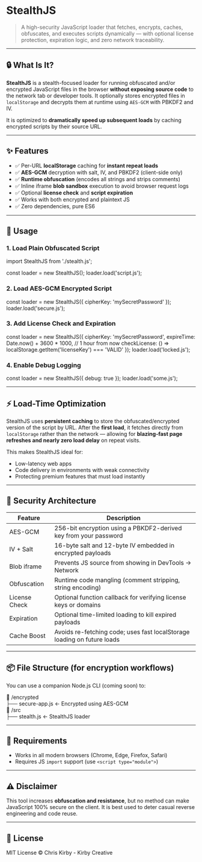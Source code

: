 # StealthJS

> A high-security JavaScript loader that fetches, encrypts, caches, obfuscates, and executes scripts dynamically — with optional license protection, expiration logic, and zero network traceability.

---

## 🔒 What Is It?

**StealthJS** is a stealth-focused loader for running obfuscated and/or encrypted JavaScript files in the browser **without exposing source code** to the network tab or developer tools. It optionally stores encrypted files in `localStorage` and decrypts them at runtime using `AES-GCM` with PBKDF2 and IV.

It is optimized to **dramatically speed up subsequent loads** by caching encrypted scripts by their source URL.

---

## ✨ Features

- ✅ Per-URL **localStorage** caching for **instant repeat loads**  
- ✅ **AES-GCM** decryption with salt, IV, and PBKDF2 (client-side only)  
- ✅ **Runtime obfuscation** (encodes all strings and strips comments)  
- ✅ Inline iframe **blob sandbox** execution to avoid browser request logs  
- ✅ Optional **license check** and **script expiration**  
- ✅ Works with both encrypted and plaintext JS  
- ✅ Zero dependencies, pure ES6  

---

## 🚀 Usage

### 1. Load Plain Obfuscated Script

import StealthJS from './stealth.js';

const loader = new StealthJS();
loader.load('script.js');

### 2. Load AES-GCM Encrypted Script

const loader = new StealthJS({
  cipherKey: 'mySecretPassword'
});
loader.load('secure.js');

### 3. Add License Check and Expiration

const loader = new StealthJS({
  cipherKey: 'mySecretPassword',
  expireTime: Date.now() + 3600 * 1000, // 1 hour from now
  checkLicense: () => localStorage.getItem('licenseKey') === 'VALID'
});
loader.load('locked.js');

### 4. Enable Debug Logging

const loader = new StealthJS({
  debug: true
});
loader.load('some.js');

---

## ⚡ Load-Time Optimization

StealthJS uses **persistent caching** to store the obfuscated/encrypted version of the script by URL. After the **first load**, it fetches directly from `localStorage` rather than the network — allowing for **blazing-fast page refreshes and nearly zero load delay** on repeat visits.

This makes StealthJS ideal for:

- Low-latency web apps  
- Code delivery in environments with weak connectivity  
- Protecting premium features that must load instantly  

---

## 🔐 Security Architecture

| Feature           | Description                                                                 |
|------------------|-----------------------------------------------------------------------------|
| AES-GCM          | 256-bit encryption using a PBKDF2-derived key from your password            |
| IV + Salt        | 16-byte salt and 12-byte IV embedded in encrypted payloads                 |
| Blob iframe      | Prevents JS source from showing in DevTools → Network                      |
| Obfuscation      | Runtime code mangling (comment stripping, string encoding)                 |
| License Check    | Optional function callback for verifying license keys or domains           |
| Expiration       | Optional time-limited loading to kill expired payloads                     |
| Cache Boost      | Avoids re-fetching code; uses fast localStorage loading on future loads    |

---

## 📦 File Structure (for encryption workflows)

You can use a companion Node.js CLI (coming soon) to:

📁 /encrypted  
├── secure-app.js     ← Encrypted using AES-GCM  
📁 /src  
├── stealth.js        ← StealthJS loader  

---

## 📌 Requirements

- Works in all modern browsers (Chrome, Edge, Firefox, Safari)  
- Requires JS `import` support (use `<script type="module">`)  

---

## ⚠️ Disclaimer

This tool increases **obfuscation and resistance**, but no method can make JavaScript 100% secure on the client. It is best used to deter casual reverse engineering and code reuse.

---

## 📖 License

MIT License © Chris Kirby - Kirby Creative
